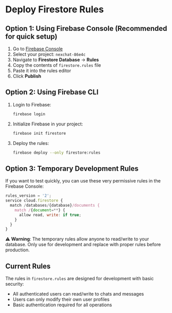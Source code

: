 # Deploy Firestore Rules

## Option 1: Using Firebase Console (Recommended for quick setup)

1. Go to [Firebase Console](https://console.firebase.google.com/)
2. Select your project: `nexchat-86e4c`
3. Navigate to **Firestore Database** → **Rules**
4. Copy the contents of `firestore.rules` file
5. Paste it into the rules editor
6. Click **Publish**

## Option 2: Using Firebase CLI

1. Login to Firebase:
   ```bash
   firebase login
   ```

2. Initialize Firebase in your project:
   ```bash
   firebase init firestore
   ```

3. Deploy the rules:
   ```bash
   firebase deploy --only firestore:rules
   ```

## Option 3: Temporary Development Rules

If you want to test quickly, you can use these very permissive rules in the Firebase Console:

```javascript
rules_version = '2';
service cloud.firestore {
  match /databases/{database}/documents {
    match /{document=**} {
      allow read, write: if true;
    }
  }
}
```

⚠️ **Warning**: The temporary rules allow anyone to read/write to your database. Only use for development and replace with proper rules before production.

## Current Rules

The rules in `firestore.rules` are designed for development with basic security:
- All authenticated users can read/write to chats and messages
- Users can only modify their own user profiles
- Basic authentication required for all operations 